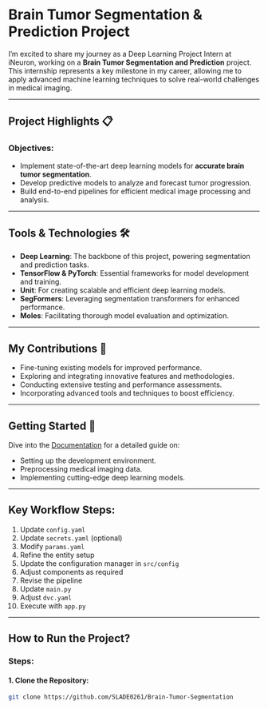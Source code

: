 # Brain Tumor Segmentation & Prediction Project

I’m excited to share my journey as a Deep Learning Project Intern at iNeuron, working on a **Brain Tumor Segmentation and Prediction** project. This internship represents a key milestone in my career, allowing me to apply advanced machine learning techniques to solve real-world challenges in medical imaging.

---

## Project Highlights 📋

### Objectives:
- Implement state-of-the-art deep learning models for **accurate brain tumor segmentation**.
- Develop predictive models to analyze and forecast tumor progression.
- Build end-to-end pipelines for efficient medical image processing and analysis.

---

## Tools & Technologies 🛠️
- **Deep Learning**: The backbone of this project, powering segmentation and prediction tasks.
- **TensorFlow & PyTorch**: Essential frameworks for model development and training.
- **Unit**: For creating scalable and efficient deep learning models.
- **SegFormers**: Leveraging segmentation transformers for enhanced performance.
- **Moles**: Facilitating thorough model evaluation and optimization.

---

## My Contributions 🚀
- Fine-tuning existing models for improved performance.
- Exploring and integrating innovative features and methodologies.
- Conducting extensive testing and performance assessments.
- Incorporating advanced tools and techniques to boost efficiency.

---

## Getting Started 🚀
Dive into the [Documentation](/docs) for a detailed guide on:
- Setting up the development environment.
- Preprocessing medical imaging data.
- Implementing cutting-edge deep learning models.

---

## Key Workflow Steps:
1. Update `config.yaml`
2. Update `secrets.yaml` (optional)
3. Modify `params.yaml`
4. Refine the entity setup
5. Update the configuration manager in `src/config`
6. Adjust components as required
7. Revise the pipeline
8. Update `main.py`
9. Adjust `dvc.yaml`
10. Execute with `app.py`

---

## How to Run the Project? 

### Steps:

#### 1. Clone the Repository:
```bash
git clone https://github.com/SLADE0261/Brain-Tumor-Segmentation